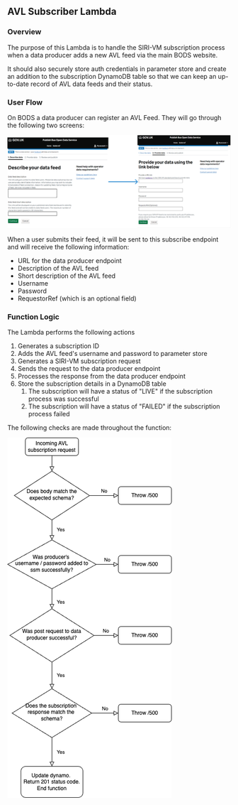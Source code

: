 ## AVL Subscriber Lambda

### Overview

The purpose of this Lambda is to handle the SIRI-VM subscription process when a data producer adds a new AVL feed via
the main BODS website.

It should also securely store auth credentials in parameter store and create an addition to the subscription DynamoDB
table so that we can keep an up-to-date record of AVL data feeds and their status.

### User Flow

On BODS a data producer can register an AVL Feed. They will go through the following two screens:

![avl-subscriber-user-flow.png](avl-subscriber-user-flow.png)

When a user submits their feed, it will be sent to this subscribe endpoint and will receive the following
information:

- URL for the data producer endpoint
- Description of the AVL feed
- Short description of the AVL feed
- Username
- Password
- RequestorRef (which is an optional field)

### Function Logic

The Lambda performs the following actions

1. Generates a subscription ID
2. Adds the AVL feed's username and password to parameter store
3. Generates a SIRI-VM subscription request
4. Sends the request to the data producer endpoint
5. Processes the response from the data producer endpoint
6. Store the subscription details in a DynamoDB table
    1. The subscription will have a status of "LIVE" if the subscription process was successful
    2. The subscription will have a status of "FAILED" if the subscription process failed

The following checks are made throughout the function:

![subscribe-flow.png](subscribe-flow.png)
